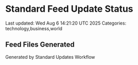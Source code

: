 # Standard Feed Update Status
Last updated: Wed Aug  6 14:21:20 UTC 2025
Categories: technology,business,world

## Feed Files Generated

Generated by Standard Updates Workflow
